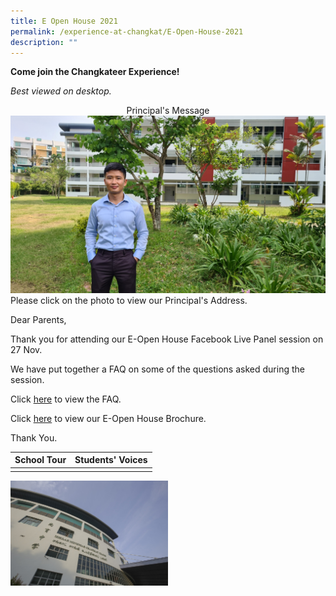 ```yaml
---
title: E Open House 2021
permalink: /experience-at-changkat/E-Open-House-2021
description: ""
---
```

**Come join the Changkateer Experience!**

  
_Best viewed on desktop._

<center> Principal's Message</center>


<div>

<div style="float: left">

<a href="[https://www.youtube.com/watch?v=r260Uwuywas](https://www.youtube.com/watch?v=r260Uwuywas)">

<img src="/images/Selected%20for%20cover%20page.jpeg">

</a>

</div>
Please click on the photo to view our Principal's Address.
	
Dear Parents,

  

Thank you for attending our E-Open House Facebook Live Panel session on 27 Nov.

  

We have put together a FAQ on some of the questions asked during the session.

  

Click&nbsp;[here](https://go.gov.sg/ccssopenhousefaq)&nbsp;to view the FAQ.  

  

Click&nbsp;[here](https://changkatchangisec.moe.edu.sg/qql/slot/u144/Open%20House%202021/CCSS_Brochure_2021_website.pdf)&nbsp;to view our E-Open House Brochure.  

  

Thank You.
	


| School Tour | Students' Voices| 
| -------- | -------- |
|<div>

<div style="float: left">

<a href="[https://www.youtube.com/watch?v=fFe4z_o6mzw](https://www.youtube.com/watch?v=fFe4z_o6mzw)">

<img src="/images/School%20Tour.jpeg" style="width:50%;float:left">

</a>

</div>